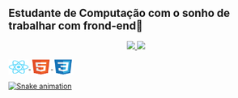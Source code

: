 

<h2>Estudante de Computação com o sonho de trabalhar com frond-end🙏</h2>

<div align="center">
  <a href="https://github.com/Ovictorhugol">
  <img height="180em" src="https://github-readme-stats.vercel.app/api?username=Ovictorhugol&show_icons=true&theme=dracula&include_all_commits=true&count_private=true"/>
  <img height="180em" src="https://github-readme-stats.vercel.app/api/top-langs/?username=Ovictorhugol&layout=compact&langs_count=7&theme=dracula"/>
</div>

<div style="display: inline_block"><br>
  <img align="center" alt="Rafa-React" height="30" width="40" src="https://raw.githubusercontent.com/devicons/devicon/master/icons/react/react-original.svg">
  <img align="center" alt="Rafa-HTML" height="30" width="40" src="https://raw.githubusercontent.com/devicons/devicon/master/icons/html5/html5-original.svg">
  <img align="center" alt="Rafa-CSS" height="30" width="40" src="https://raw.githubusercontent.com/devicons/devicon/master/icons/css3/css3-original.svg">
  </div>
  
  ![Snake animation](https://github.com/Ovictorhugol/Ovictorhugol/blob/output/github-contribution-grid-snake.svg)
